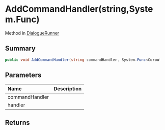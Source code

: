 # AddCommandHandler(string,System.Func<Coroutine>)

Method in [DialogueRunner](/api/csharp/yarn.unity.dialoguerunner.md)

## Summary



```csharp
public void AddCommandHandler(string commandHandler, System.Func<Coroutine> handler)
```

## Parameters

|Name|Description|
|:---|:---|
|commandHandler||
|handler||

## Returns



